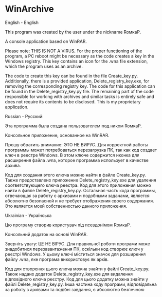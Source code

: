 # WinArchive
English - English

This program was created by the user under the nickname RoмкаР.

A console application based on WinRAR.

Please note: THIS IS NOT A VIRUS. For the proper functioning of the program, a PC reboot might be necessary as the code creates a key in the Windows registry. This key contains an icon for the .wna file extension, which the program uses as an archive.

The code to create this key can be found in the file Create_key.py. Additionally, there is a provided application, Delete_registry_key.exe, for removing the corresponding registry key. The code for this application can be found in the Delete_registry_key.py file. The remaining part of the code responsible for working with archives and similar tasks is entirely safe and does not require its contents to be disclosed. This is my proprietary application.



Russian - Русский

Эта программа была создана пользователем под ником RoмкаР.

Консольное приложение, основанное на WinRAR.

Прошу обратить внимание: ЭТО НЕ ВИРУС. Для корректной работы программы может потребоваться перезагрузка ПК, так как код создает ключ в реестре Windows. В этом ключе содержится иконка для расширения файла .wna, которое программа использует в качестве архива.

Код для создания этого ключа можно найти в файле Create_key.py. Также предоставлено приложение Delete_registry_key.exe для удаления соответствующего ключа реестра. Код для этого приложения можно найти в файле Delete_registry_key.py. Остальная часть кода программы, отвечающая за работу с архивами и подобными задачами, является абсолютно безопасной и не требует отображения своего содержания. Это является моей собственностью данного приложения.



Ukrainian - Українська

Цю програму створив користувач під псевдонімом RoмкаР.

Консольний додаток на основі WinRAR.

Зверніть увагу: ЦЕ НЕ ВІРУС. Для правильної роботи програми може знадобитися перезавантаження ПК, оскільки код створює ключ у реєстрі Windows. У цьому ключі міститься значок для розширення файлу .wna, яке програма використовує як архів.

Код для створення цього ключа можна знайти у файлі Create_key.py. Також надано додаток Delete_registry_key.exe для видалення відповідного ключа реєстру. Код для цього додатку можна знайти у файлі Delete_registry_key.py. Інша частина коду програми, відповідальна за роботу з архівами та подібні завдання, є абсолютно безпечною 
